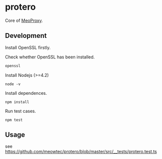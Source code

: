 # protero
Core of [MeoProxy](https://github.com/meowtec/meoproxy).

## Development
Install OpenSSL firstly.

Check whether OpenSSL has been installed.
```sh
openssl
```

Install Nodejs (>=4.2)
```
node -v
```

Install dependences.
```
npm install
```

Run test cases.
```
npm test
```

## Usage
see https://github.com/meowtec/protero/blob/master/src/__tests/protero.test.ts
